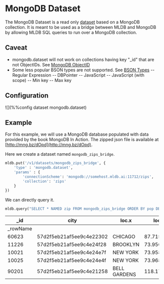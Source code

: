 # MongoDB Dataset

The MongoDB Dataset is a read only [dataset](/doc/builtin/datasets/Datasets.md)
based on a MongoDB collection. It is meant to be used as a bridge between MLDB
and MongoDB by allowing MLDB SQL queries to run over a MongoDB collection.

## Caveat
- mongodb.dataset will not work on collections having key "_id" that are not
  ObjectIDs. See [MongoDB ObjectID](https://docs.mongodb.com/manual/reference/method/ObjectId/)
- Some less popular BSON types are not supported.
  See [BSON Types](https://docs.mongodb.com/master/reference/bson-types/)
-- Regular Expression
-- DBPointer
-- JavaScript
-- JavaScript (with scope)
-- Min key
-- Max key

## Configuration

![](%%config dataset mongodb.dataset)

## Example

For this example, we will use a MongoDB database populated with data provided by
the book MongoDB In Action. The zipped json file is available at
[http://mng.bz/dOpd](http://mng.bz/dOpd).

Here we create a dataset named `mongodb_zips_bridge`.

```python
mldb.put('/v1/datasets/mongodb_zips_bridge', {
    'type' : 'mongodb.dataset',
    'params' : {
        'connectionScheme': 'mongodb://somehost.mldb.ai:11712/zips',
        'collection': 'zips'
    }
})
```

We can directly query it.

```python
mldb.query("SELECT * NAMED zip FROM mongodb_zips_bridge ORDER BY pop DESC LIMIT 5")
```

| _id | city | loc.x | loc.y | pop | state | zip |
|-----|------|-------|-------|-----|-------|-----|
| _rowName |
| 60623 | 57d2f5eb21af5ee9c4e22302 | CHICAGO | 87.715700 | 41.849015 | 112047 | IL | 60623 |
| 11226 | 57d2f5eb21af5ee9c4e24f28 | BROOKLYN | 73.956985 | 40.646694 | 111396 | NY | 11226 |
| 10021 | 57d2f5eb21af5ee9c4e24e7f | NEW YORK | 73.958805 | 40.768476 | 106564 | NY | 10021 |
| 10025 | 57d2f5eb21af5ee9c4e24e4f | NEW YORK | 73.968312 | 40.797466 | 100027 | NY | 10025 |
| 90201 | 57d2f5eb21af5ee9c4e21258 | BELL GARDENS | 118.172050 | 33.969177 | 99568 | CA | 90201 |
